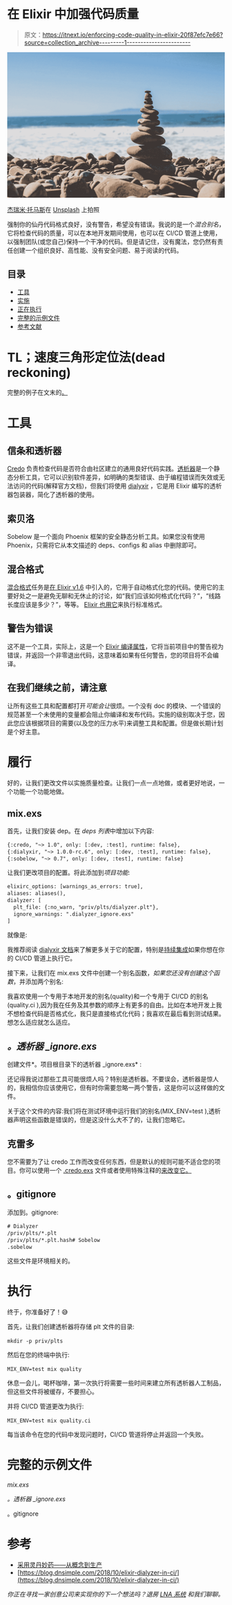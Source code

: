 # 在 Elixir 中加强代码质量

> 原文：<https://itnext.io/enforcing-code-quality-in-elixir-20f87efc7e66?source=collection_archive---------1----------------------->

![](img/b1f35d79d9075269a5a53cd79d609bfb.png)

[杰瑞米·托马斯](https://unsplash.com/@jeremythomasphoto?utm_source=medium&utm_medium=referral)在 [Unsplash](https://unsplash.com?utm_source=medium&utm_medium=referral) 上拍照

强制你的仙丹代码格式良好，没有警告，希望没有错误。我说的是一个*混合别名*，它将检查代码的质量，可以在本地开发期间使用，也可以在 CI/CD 管道上使用，以强制团队(或您自己)保持一个干净的代码。但是请记住，没有魔法，您仍然有责任创建一个组织良好、高性能、没有安全问题、易于阅读的代码。

## 目录

*   [工具](https://medium.com/p/20f87efc7e66#ef9e)
*   [实施](https://medium.com/p/20f87efc7e66#a4e5)
*   [正在执行](https://medium.com/p/20f87efc7e66#ebb2)
*   [完整的示例文件](https://medium.com/p/20f87efc7e66#48a2)
*   [参考文献](https://medium.com/p/20f87efc7e66#e9c1)

# TL；速度三角形定位法(dead reckoning)

完整的例子在文末的[。](https://medium.com/p/20f87efc7e66#48a2)

# 工具

## 信条和透析器

[Credo](https://github.com/rrrene/credo) 负责检查代码是否符合由社区建立的通用良好代码实践。[透析器](http://erlang.org/doc/man/dialyzer.html)是一个静态分析工具，它可以识别软件差异，如明确的类型错误、由于编程错误而失效或无法访问的代码(解释官方文档)，但我们将使用 [dialyxir](https://github.com/jeremyjh/dialyxir) ，它是用 Elixir 编写的透析器包装器，简化了透析器的使用。

## 索贝洛

Sobelow 是一个面向 Phoenix 框架的安全静态分析工具。如果您没有使用 Phoenix，只需将它从本文描述的 deps、configs 和 alias 中删除即可。

## 混合格式

[混合格式](https://hexdocs.pm/mix/Mix.Tasks.Format.html)任务是[在 Elixir v1.6](https://elixir-lang.org/blog/2018/01/17/elixir-v1-6-0-released/) 中引入的，它用于自动格式化您的代码。使用它的主要好处之一是避免无聊和无休止的讨论，如“我们应该如何格式化代码？”，“线路长度应该是多少？”，等等。 [Elixir 也用它](https://github.com/elixir-lang/elixir/blob/v1.8/Makefile#L215-L216)来执行标准格式。

## 警告为错误

这不是一个工具，实际上，这是一个 [Elixir 编译属性](https://hexdocs.pm/mix/Mix.Tasks.Compile.Elixir.html)，它将当前项目中的警告视为错误，并返回一个非零退出代码，这意味着如果有任何警告，您的项目将不会编译。

## 在我们继续之前，请注意

让所有这些工具和配置都打开*可能会让*很烦。一个没有 doc 的模块、一个错误的规范甚至一个未使用的变量都会阻止你编译和发布代码。实施的级别取决于您，因此您应该根据项目的需要(以及您的压力水平)来调整工具和配置。但是做长期计划是个好主意。

# 履行

好的，让我们更改文件以实施质量检查。让我们一点一点地做，或者更好地说，一个功能一个功能地做。

## mix.exs

首先，让我们安装 dep。在 *deps 列表*中增加以下内容:

```
{:credo, "~> 1.0", only: [:dev, :test], runtime: false},
{:dialyxir, "~> 1.0.0-rc.6", only: [:dev, :test], runtime: false},
{:sobelow, "~> 0.7", only: [:dev, :test], runtime: false}
```

让我们更改项目的配置。将此添加到*项目功能*:

```
elixirc_options: [warnings_as_errors: true],
aliases: aliases(),
dialyzer: [
  plt_file: {:no_warn, "priv/plts/dialyzer.plt"},
  ignore_warnings: ".dialyzer_ignore.exs"
]
```

就像是:

我推荐阅读 [dialyxir 文档](https://hexdocs.pm/dialyxir/0.4.1/readme.html)来了解更多关于它的配置，特别是[持续集成](https://github.com/jeremyjh/dialyxir#continuous-integration)如果你想在你的 CI/CD 管道上执行它。

接下来，让我们在 mix.exs 文件中创建一个别名函数，*如果您还没有创建这个函数*，并添加两个别名:

我喜欢使用一个专用于本地开发的别名(quality)和一个专用于 CI/CD 的别名(quality.ci ),因为我在任务及其参数的顺序上有更多的自由。比如在本地开发上我不想检查代码是否格式化，我只是直接格式化代码；我喜欢在最后看到测试结果。想怎么适应就怎么适应。

## *。透析器 _ignore.exs*

创建文件*。项目根目录下的透析器 _ignore.exs* :

还记得我说过那些工具可能很烦人吗？特别是透析器。不要误会，透析器是惊人的，我相信你应该使用它，但有时你需要忽略一两个警告，这是你可以这样做的文件。

关于这个文件的内容:我们将在测试环境中运行我们的别名(MIX_ENV=test ),透析器声明这些函数是错误的，但是这没什么大不了的，让我们忽略它。

## 克雷多

您不需要为了让 credo 工作而改变任何东西，但是默认的规则可能不适合您的项目。你可以使用一个 [.credo.exs](https://github.com/rrrene/credo#configuration-via-credoexs) 文件或者使用特殊注释的[来改变它。](https://github.com/rrrene/credo#inline-configuration-via-config-comments)

## 。gitignore

添加到。gitignore:

```
# Dialyzer
/priv/plts/*.plt
/priv/plts/*.plt.hash# Sobelow
.sobelow
```

这些文件是环境相关的。

# 执行

终于，你准备好了！😅

首先，让我们创建透析器将存储 plt 文件的目录:

`mkdir -p priv/plts`

然后在您的终端中执行:

`MIX_ENV=test mix quality`

休息一会儿，喝杯咖啡，第一次执行将需要一些时间来建立所有透析器人工制品，但这些文件将被缓存，不要担心。

并将 CI/CD 管道更改为执行:

`MIX_ENV=test mix quality.ci`

每当该命令在您的代码中发现问题时，CI/CD 管道将停止并返回一个失败。

# 完整的示例文件

*mix.exs*

*。透析器 _ignore.exs*

。gitignore

# 参考

*   [采用灵丹妙药——从概念到生产](https://pragprog.com/book/tvmelixir/adopting-elixir)
*   [https://blog.dnsimple.com/2018/10/elixir-dialyzer-in-ci/](https://blog.dnsimple.com/2018/10/elixir-dialyzer-in-ci/)

*你正在寻找一家创意公司来实现你的下一个想法吗？退房* [*LNA 系统*](https://lnasystems.com.br) *和我们聊聊。*